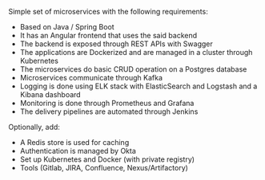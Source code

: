 Simple set of microservices with the following requirements:

- Based on Java / Spring Boot
- It has an Angular frontend that uses the said backend
- The backend is exposed through REST APIs with Swagger
- The applications are Dockerized and are managed in a cluster through Kubernetes
- The microservices do basic CRUD operation on a Postgres database
- Microservices communicate through Kafka
- Logging is done using ELK stack with ElasticSearch and Logstash and a Kibana dashboard
- Monitoring is done through Prometheus and Grafana
- The delivery pipelines are automated through Jenkins

Optionally, add:
- A Redis store is used for caching
- Authentication is managed by Okta
- Set up Kubernetes and Docker (with private registry)
- Tools (Gitlab, JIRA, Confluence, Nexus/Artifactory)
